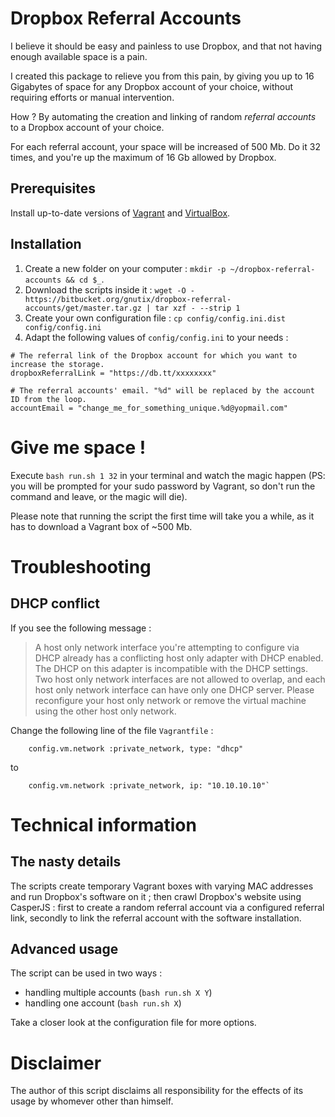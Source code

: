 # Dropbox Referral Accounts

I believe it should be easy and painless to use Dropbox, and that not having enough available space is a pain.

I created this package to relieve you from this pain, by giving you up to 16 Gigabytes of space for any Dropbox account
of your choice, without requiring efforts or manual intervention.

How ? By automating the creation and linking of random *referral accounts* to a Dropbox account of your choice.

For each referral account, your space will be increased of 500 Mb. Do it 32 times, and you're up the maximum of 16 Gb
allowed by Dropbox.

## Prerequisites

Install up-to-date versions of [Vagrant](https://www.vagrantup.com/downloads.html) and
[VirtualBox](https://www.virtualbox.org/wiki/Downloads).

## Installation

1. Create a new folder on your computer : `mkdir -p ~/dropbox-referral-accounts && cd $_`.
2. Download the scripts inside it :
  `wget -O - https://bitbucket.org/gnutix/dropbox-referral-accounts/get/master.tar.gz | tar xzf - --strip 1`
3. Create your own configuration file : `cp config/config.ini.dist config/config.ini`
4. Adapt the following values of `config/config.ini` to your needs :

```
# The referral link of the Dropbox account for which you want to increase the storage.
dropboxReferralLink = "https://db.tt/xxxxxxxx"
 
# The referral accounts' email. "%d" will be replaced by the account ID from the loop.
accountEmail = "change_me_for_something_unique.%d@yopmail.com" 
```

# Give me space !

Execute `bash run.sh 1 32` in your terminal and watch the magic happen
(PS: you will be prompted for your sudo password by Vagrant, so don't run the command and leave, or the magic will die).

Please note that running the script the first time will take you a while, as it has to download a Vagrant box of ~500 Mb.

# Troubleshooting

## DHCP conflict

If you see the following message :

> A host only network interface you're attempting to configure via DHCP already has a conflicting host only adapter with
> DHCP enabled. The DHCP on this adapter is incompatible with the DHCP settings. Two host only network interfaces are not
> allowed to overlap, and each host only network interface can have only one DHCP server. Please reconfigure your host
> only network or remove the virtual machine using the other host only network.

Change the following line of the file `Vagrantfile` :

```
    config.vm.network :private_network, type: "dhcp"
```
to
```
    config.vm.network :private_network, ip: "10.10.10.10"`
```

# Technical information

## The nasty details

The scripts create temporary Vagrant boxes with varying MAC addresses and run Dropbox's software on it ;
then crawl Dropbox's website using CasperJS : first to create a random referral account via a configured
referral link, secondly to link the referral account with the software installation.

## Advanced usage

The script can be used in two ways :
* handling multiple accounts (`bash run.sh X Y`)
* handling one account (`bash run.sh X`)

Take a closer look at the configuration file for more options.

# Disclaimer

The author of this script disclaims all responsibility for the effects of its usage by whomever other than himself.
